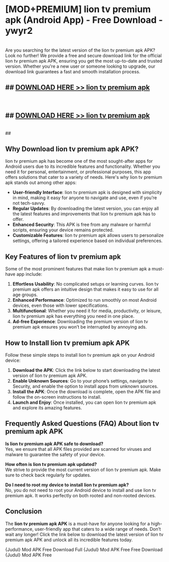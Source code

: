 # [MOD+PREMIUM] lion tv premium apk (Android App) - Free Download - ywyr2 <br>
<br>
Are you searching for the latest version of the lion tv premium apk APK? Look no further! We provide a free and secure download link for the official lion tv premium apk APK, ensuring you get the most up-to-date and trusted version. Whether you're a new user or someone looking to upgrade, our download link guarantees a fast and smooth installation process.


## ##  [DOWNLOAD HERE >> lion tv premium apk](http://freeplayer.one?title=lion_tv_premium_apk&ref=apk1)
  <br>

##  ## [DOWNLOAD HERE >> lion tv premium apk](http://freeplayer.one?title=lion_tv_premium_apk&ref=apk1)
  <br>
  ##



## Why Download lion tv premium apk APK?

lion tv premium apk has become one of the most sought-after apps for Android users due to its incredible features and functionality. Whether you need it for personal, entertainment, or professional purposes, this app offers solutions that cater to a variety of needs. Here's why lion tv premium apk stands out among other apps:

- **User-friendly Interface**: lion tv premium apk is designed with simplicity in mind, making it easy for anyone to navigate and use, even if you’re not tech-savvy.
- **Regular Updates**: By downloading the latest version, you can enjoy all the latest features and improvements that lion tv premium apk has to offer.
- **Enhanced Security**: This APK is free from any malware or harmful scripts, ensuring your device remains protected.
- **Customizable Features**: lion tv premium apk allows users to personalize settings, offering a tailored experience based on individual preferences.

## Key Features of lion tv premium apk

Some of the most prominent features that make lion tv premium apk a must-have app include:

1. **Effortless Usability**: No complicated setups or learning curves. lion tv premium apk offers an intuitive design that makes it easy to use for all age groups.
2. **Enhanced Performance**: Optimized to run smoothly on most Android devices, even those with lower specifications.
3. **Multifunctional**: Whether you need it for media, productivity, or leisure, lion tv premium apk has everything you need in one place.
4. **Ad-free Experience**: Downloading the premium version of lion tv premium apk ensures you won’t be interrupted by annoying ads.

## How to Install lion tv premium apk APK

Follow these simple steps to install lion tv premium apk on your Android device:

1. **Download the APK**: Click the link below to start downloading the latest version of lion tv premium apk APK.
2. **Enable Unknown Sources**: Go to your phone’s settings, navigate to Security, and enable the option to install apps from unknown sources.
3. **Install the APK**: Once the download is complete, open the APK file and follow the on-screen instructions to install.
4. **Launch and Enjoy**: Once installed, you can open lion tv premium apk and explore its amazing features.

## Frequently Asked Questions (FAQ) About lion tv premium apk APK

**Is lion tv premium apk APK safe to download?**  
Yes, we ensure that all APK files provided are scanned for viruses and malware to guarantee the safety of your device.

**How often is lion tv premium apk updated?**  
We strive to provide the most current version of lion tv premium apk. Make sure to check back regularly for updates.

**Do I need to root my device to install lion tv premium apk?**  
No, you do not need to root your Android device to install and use lion tv premium apk. It works perfectly on both rooted and non-rooted devices.

## Conclusion

The **lion tv premium apk APK** is a must-have for anyone looking for a high-performance, user-friendly app that caters to a wide range of needs. Don’t wait any longer! Click the link below to download the latest version of lion tv premium apk APK and unlock all its incredible features today.

{Judul} Mod APK Free
Download Full {Judul} Mod APK Free
Free Download {Judul} Mod APK Free

